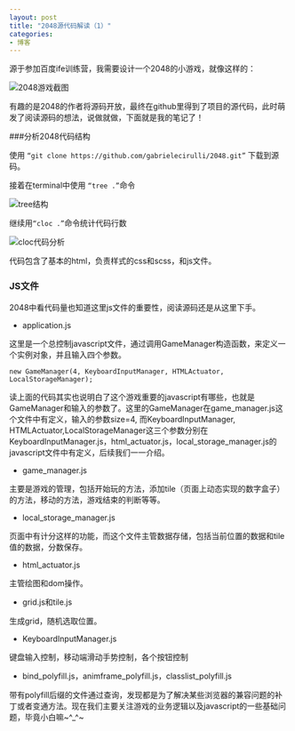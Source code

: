 ```yaml
---
layout: post
title: "2048源代码解读（1）"
categories:
- 博客
---
```



源于参加百度ife训练营，我需要设计一个2048的小游戏，就像这样的：

![2048游戏截图](http://7xjufd.dl1.z0.glb.clouddn.com/blog1.1.png)

有趣的是2048的作者将源码开放，最终在github里得到了项目的源代码，此时萌发了阅读源码的想法，说做就做，下面就是我的笔记了！

###分析2048代码结构

使用 `“git clone https://github.com/gabrielecirulli/2048.git”` 下载到源码。

接着在terminal中使用 `“tree .”`命令

![tree结构](http://7xjufd.dl1.z0.glb.clouddn.com/blog1.2.png)

继续用`“cloc .”`命令统计代码行数

![cloc代码分析](http://7xjufd.dl1.z0.glb.clouddn.com/blog1.3.png)

代码包含了基本的html，负责样式的css和scss，和js文件。

### JS文件

2048中看代码量也知道这里js文件的重要性，阅读源码还是从这里下手。

+ application.js

这里是一个总控制javascript文件，通过调用GameManager构造函数，来定义一个实例对象，并且输入四个参数。


	new GameManager(4, KeyboardInputManager, HTMLActuator, LocalStorageManager);
	

读上面的代码其实也说明白了这个游戏重要的javascript有哪些，也就是GameManager和输入的参数了。这里的GameManager在game_manager.js这个文件中有定义，输入的参数size=4, 而KeyboardInputManager, HTMLActuator,LocalStorageManager这三个参数分别在KeyboardInputManager.js，html_actuator.js，local_storage_manager.js的javascript文件中有定义，后续我们一一介绍。

+ game_manager.js

主要是游戏的管理，包括开始玩的方法，添加tile（页面上动态实现的数字盒子）的方法，移动的方法，游戏结束的判断等等。

+ local_storage_manager.js

页面中有计分这样的功能，而这个文件主管数据存储，包括当前位置的数据和tile值的数据，分数保存。

+ html_actuator.js

主管绘图和dom操作。

+ grid.js和tile.js

生成grid，随机选取位置。

+ KeyboardInputManager.js

键盘输入控制，移动端滑动手势控制，各个按钮控制

+ bind_polyfill.js，animframe_polyfill.js，classlist_polyfill.js

带有polyfill后缀的文件通过查询，发现都是为了解决某些浏览器的兼容问题的补丁或者变通方法。现在我们主要关注游戏的业务逻辑以及javascript的一些基础问题，毕竟小白嘛~^_^~
